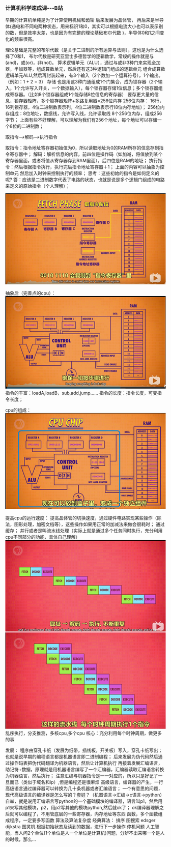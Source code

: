 ###  计算机科学速成课---B站

早期的计算机单纯是为了计算使用机械和齿轮
后来发展为晶体管，
再后来是半导体(通电和不同电两种状态，用来标识1和0，其实可以根据电流大小也可以表示别的数，但是效率太差，也是因为有完整的理论基础布尔代数   )，半导体0和1之间变化的频率很高。

理论基础是完整的布尔代数（是关于二进制的所有运算与法则），这也是为什么选择了0和1，
布尔代数是研究亚里士多德哲学的逻辑数学，常规的操作就是与(and)，或(or)，非(not)。
算术逻辑单元（ALU），通过与或非3种门来实现全加器，半加器等，组成算数单元，然后还有这3种逻辑门组成的逻辑单元
组合成算数逻辑单元ALU,然后再封装起来，有3个输入（2个数加一个运算符号），1个输出。（例如：1 + 2 = 3）
存储
也是用这3种门通组成1个门集合，成为锁存器（2个输入，1个允许写入开关，一个数据输入），每个锁存器存储1位信息；多个锁存器组成寄存器。（比如8个锁存器组成1个能存储8位信息的寄存器）
要存更大量的信息，锁存器矩阵，多个锁存器矩阵+多路复用器=256位内存
256位内存：
    16行，16列锁存器，4位二进制数表示列，4位二进制数表示行(8位内存地址)；
    256位内存组成：8位地址，数据线，允许写入线，允许读取线
8个256位内存，组成256字节；
上面有些不好理解，可以理解为我们有256个地址，每个地址可以存储一个8位的二进制数；

取指令-->解码-->执行指令

取指令：指令地址寄存器初始值为0，所以读取地址为0的RAM所存的信息存到指令寄存器中；
解码：解析信息的内容，前四位是操作码（如加减，将值放到某个寄存器里面，或者将值从寄存器存到RAM里面），后四位是RAM的地址；
执行指令：然后根据指令执行，执行完后指令地址寄存器＋1；
上面的内容可以抽象为控制单元
然后加入时钟来控制执行的频率；
思考：这些初始的指令是如何定义的呢?
答：应该是二进制数字代表了电路的状态，也就是说是多个逻辑门组成的电路来定义的原始指令（个人理解）；

![file://c:\users\baoyon~1\appdata\local\temp\tmpvkyh4o\1.png](计算机科学速成课.assets/1.png)

抽象后（完善点的cpu）：
![file://c:\users\baoyon~1\appdata\local\temp\tmpvkyh4o\2.png](计算机科学速成课.assets/2.png)
指令的丰富：loadA,loadB，sub,add,jump......
指令的长度：指令长度，可变指令长度；

cpu的组成：
![file://c:\users\baoyon~1\appdata\local\temp\tmpvkyh4o\3.png](计算机科学速成课.assets/3.png)

提高cpu的运行速度：
提高晶体管的切换速度，通过硬件电路实现某些操作（除法，图形处理，加密文档等），这些操作如果用正常的加减法来做会很耗时； 通过缓存；
并行或者是叫流水线处理（实际上就是通过多个任务同时执行，充分利用cpu不同部分的功能，具体自己理解）
![file://c:\users\baoyon~1\appdata\local\temp\tmpvkyh4o\4.png](计算机科学速成课.assets/4.png)
![file://c:\users\baoyon~1\appdata\local\temp\tmpvkyh4o\5.png](计算机科学速成课.assets/5.png)
乱序执行，分支推测，多核cpu,多个cpu
核心：充分利用每个时钟周期，做更多的事

发展：
程序由穿孔卡纸（发展为纸带，插线板，开关板）写入，穿孔卡纸写出；
也就是说早期的编程语言都是机器语言即二进制编程；
后来发展为伪代码然后通过操作码表把伪代码翻译为机器语言，然后让计算机执行
再接着发展汇编语言，助记符+数据，原理就是用机器语言编写了一个汇编器，汇编器读取汇编语言转换为机器语言，然后执行；
注意汇编与机器指令是一一对应的，所以只是好记了一旦而已（类似于域名和ip）,但是编程还是很麻烦
高级语言，编译器的产生，一行高级语言通过编译器可以转换为几十条机器或者汇编语言；
一个有意思的问题，现代高级语言的编译器是怎么写的？套娃？（机器语言->汇编->c语言->python）
自举，就是说用汇编语言写python的一个基础模块的编译器，语言叫p1，然后用p1来写其他模块，p2，用p2写其他的模块python,然后就ok了；
ok编译器理解之后就可以编程了，不用管底层的一些寄存器，内存地址等东西
函数，多个函数组成程序，一定要多写函数
算法及算法复杂度
经典算法：
    排序
    图搜索 edsger dijkstra
   图灵机
    根据初始状态及读到的数据，进行下一步操作
    停机问题
    人工智能，当人问2个单位(1个单位是人一个单位是计算机)问题，分辨不出来哪一个是人的时候，那么...